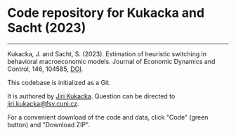 # Code repository for Kukacka and Sacht (2023)

---

Kukacka, J. and Sacht, S. (2023). Estimation of heuristic switching in behavioral macroeconomic models. Journal of Economic Dynamics and Control, 146, 104585, [DOI](https://doi.org/10.1016/j.jedc.2022.104585).

This codebase is initialized as a Git.

It is authored by [Jiri Kukacka](https://ies.fsv.cuni.cz/en/staff/kukacka). Question can be directed to [jiri.kukacka@fsv.cuni.cz](jiri.kukacka@fsv.cuni.cz).

For a convenient download of the code and data, click "Code" (green button) and "Download ZIP".